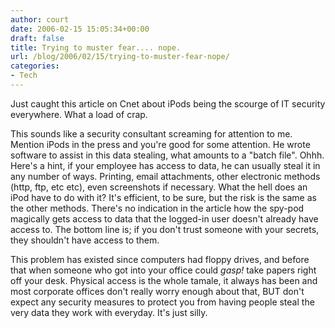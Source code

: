 ```yaml
---
author: court
date: 2006-02-15 15:05:34+00:00
draft: false
title: Trying to muster fear.... nope.
url: /blog/2006/02/15/trying-to-muster-fear-nope/
categories:
- Tech
---
```


Just caught this article on Cnet about iPods being the scourge of IT security everywhere.  What a load of crap.

This sounds like a security consultant screaming for attention to me.  Mention iPods in the press and you're good for some attention.  He wrote software to assist in this data stealing, what amounts to a "batch file".  Ohhh.  Here's a hint, if your employee has access to data, he can usually steal it in any number of ways.  Printing, email attachments, other electronic methods (http, ftp, etc etc), even screenshots if necessary.  What the hell does an iPod have to do with it?  It's efficient, to be sure, but the risk is the same as the other methods.  There's no indication in the article how the spy-pod magically gets access to data that the logged-in user doesn't already have access to.  The bottom line is; if you don't trust someone with your secrets, they shouldn't have access to them.  

This problem has existed since computers had floppy drives, and before that when someone who got into your office could *gasp!* take papers right off your desk.  Physical access is the whole tamale, it always has been and most corporate offices don't really worry enough about that, BUT don't expect any security measures to protect you from having people steal the very data they work with everyday.  It's just silly.
